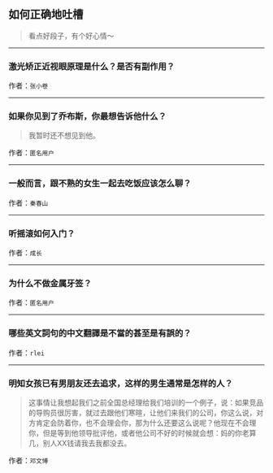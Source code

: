 ## 如何正确地吐槽

> 看点好段子，有个好心情～


 
---

### 激光矫正近视眼原理是什么？是否有副作用？

> 


作者：`张小卷`

---

### 如果你见到了乔布斯，你最想告诉他什么？

> 我暂时还不想见到他。


作者：`匿名用户`

---

### 一般而言，跟不熟的女生一起去吃饭应该怎么聊？

> 


作者：`秦春山`

---

### 听摇滚如何入门？

> 


作者：`成长`

---

### 为什么不做金属牙签？

> 


作者：`匿名用户`

---

### 哪些英文詞句的中文翻譯是不當的甚至是有誤的？

> 


作者：`rlei`

---

### 明知女孩已有男朋友还去追求，这样的男生通常是怎样的人？

> 这事情让我想起我们之前全国总经理给我们培训的一个例子，说：如果竞品的导购员很厉害，就过去跟他们寒暄，让他们来我们的公司，你这么说，对方肯定会防着你，也不会理会你，那为什么还要这么说呢？他现在不会理你，但是等到他领导批评他，或者他公司不好的时候就会想：妈的你老算几，别人XX钱请我去我都没去。


作者：`邓文博`